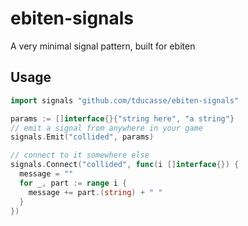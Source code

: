 # ebiten-signals
A very minimal signal pattern, built for ebiten

## Usage
```go
import signals "github.com/tducasse/ebiten-signals"

params := []interface{}{"string here", "a string"}
// emit a signal from anywhere in your game
signals.Emit("collided", params)

// connect to it somewhere else
signals.Connect("collided", func(i []interface{}) {
  message = ""
  for _, part := range i {
    message += part.(string) + " "
  }
})
```